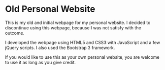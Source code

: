 # Old Personal Website
This is my old and initial webpage for my personal website. I decided to discontinue using this webpage, because I was not satisfy with the outcome.

I developed the webpage using HTML5 and CSS3 with JavaScript and a few jQuery scripts. I also used the Bootstrap 3 framework.

If you would like to use this as your own personal website, you are welcome to use it as long as you give credit.
